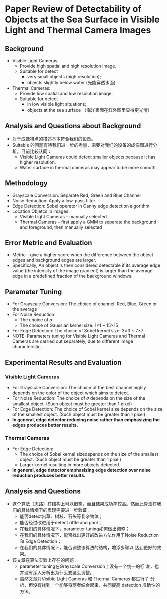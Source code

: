 # Paper Review of Detectability of Objects at the Sea Surface in Visible Light and Thermal Camera Images
## Background
- Visible Light Cameras:
	- Provide high spatial and high resolution image.
	- Suitable for detect 
         - very small objects (high resolution);
    	 - objects slightly below water (光能穿透水面).
- Thermal Cameras:
	- Provide low spatial and low resolution image.
	- Suitable for detect 
        - in low visible light situations;
        - objects at the sea surface （海洋表面在红外图里显得更光滑）

## Analysis and Questions about Background
- 对于成像特点的描述基本符合我们的设备。
- Suitable 的问题有待我们进一步的考量，需要对我们的设备的成像图进行分析。目前比较认同： 
    - Visible Light Cameras could detect smaller objects because it has 	    higher resolution.
    - Water surface in thermal cameras may appear to be more smooth.
  
## Methodology
- Grayscale Conversion: Separate Red, Green and Blue Channel
- Noise Reduction: Apply a low-pass filter
- Edge Detection: Sobel operator in Canny edge detection algorithm
- Location Objetcs in images: 
    - Visible Light Cameras – manually selected 
    - Thermal Cameras – first apply a GMM to separate the background and foreground, then manually selected

## Error Metric and Evaluation
- Metric - give a higher score when the difference between the object edges and background edges are larger.
- Specifically, An object is then considered detectable if its average edge value (the intensity of the image gradient) is larger than the average edge in a predefined fraction of the background windows.

## Parameter Tuning
- For Grayscale Conversion: The choice of channel: Red, Blue, Green or the average
- For Noise Reduction: 
    - The choice of 𝜎 
    - The choice of Gaussian kernel size: 1×1 ~ 15×15
- For Edge Detection: The choice of Sobel kernel size: 3×3 ~ 7×7
- NOTE: Parameters tuning for Visible Light Cameras and Thermal Cameras are carried out separately, due to different image characteristic.

## Experimental Results and Evaluation
### Visible Light Cameras 
- For Grayscale Conversion: The choice of the best channel highly depends on the color of the object which aims to detect.
- For Noise Reduction: The choice of 𝜎 depends on the size of the smallest object. (Such object must be greater than 1 pixel)
- For Edge Detection: The choice of Sobel kernel size depends on the size of the smallest object. (Such object must be greater than 1 pixel)
- **In general, edge detector reducing noise rather than emphasizing the edges produces better results.**

### Thermal Cameras
- For Edge Detection:
    - The choice of Sobel kernel sizedepends on the size of the 	smallest object. (Such object must be greater than 1 pixel)
    - Larger kernel resulting in more objects detected.
- **In general, edge detector emphasizing edge detection over noise reduction produces better results.**

## Analysis and Questions
- 这个算法（思路）在结构上可以借鉴，而且结果成功率较高。然而此算法在我们的具体情境下的表现需要进一步验证：
    - 能否detect出草、树枝、石头等复杂物体；
    - 能否经过改进用于detect riffle and pool；
    - 在我们的具体情况下，parameter tuning如何做出调整；
    - 在我们的具体情况下，能否找出更好的改进方法作用于Noise 	Reduction 和 Edge Detection；
    - 在我们的具体情况下，能否调整该算法的结构，增添步骤以	达到更好的效果。
- 该文章在算法实验上存在的问题：
    - parameter tuning在Grayscale Conversion上没有一个统一的标	准，也并没有深入分析出为什么要这么调整。
    - 虽然文章对Visible Light Cameras 和 Thermal Cameras 都进行了	分析，但没有找到一个能够将两者结合起来，共同提高	detection 准确性的方法。

